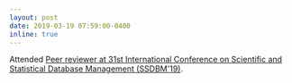```yaml
---
layout: post
date: 2019-03-19 07:59:00-0400
inline: true
---
```


Attended <a href="https://uccross.github.io/ssdbm2019/">Peer reviewer at 31st International Conference on Scientific and Statistical Database Management (SSDBM'19)</a>.
